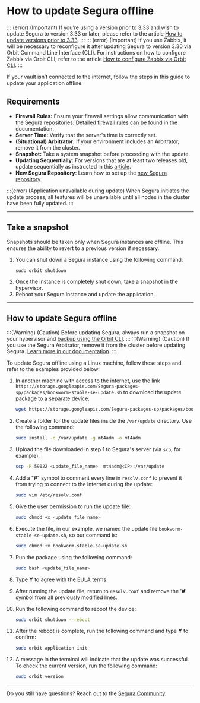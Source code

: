 # How to update Segura offline

::: (error) (Important)
If you’re using a version prior to 3.33 and wish to update Segura to version 3.33 or later, please refer to the article [How to update versions prior to 3.33](/v4/docs/how-to-update-Segura-in-stages).
:::
::: (error) (Important)
If you use Zabbix, it will be necessary to reconfigure it after updating Segura to version 3.30 via Orbit Command Line Interface (CLI). For instructions on how to configure Zabbix via Orbit CLI, refer to the article [How to configure Zabbix via Orbit CLI](/v4/docs/orbit-cli-how-to-configure-zabbix-via-orbit-cli).
:::

If your vault isn’t connected to the internet, follow the steps in this guide to update your application offline.

## Requirements

* **Firewall Rules:** Ensure your firewall settings allow communication with the Segura repositories. Detailed [firewall rules](/v4/docs/installation-firewall-rules) can be found in the documentation.
* **Server Time:** Verify that the server's time is correctly set.
* **(Situational) Arbitrator:** If your environment includes an Arbitrator, remove it from the cluster.
* **Snapshot:** Take a system snapshot before proceeding with the update.
* **Updating Sequentially:** For versions that are at least two releases old, update sequentially as instructed in this [article](/v4/docs/how-to-update-Segura-in-stages).
* **New Segura Repository**: Learn how to set up the [new Segura repository](/v4/docs/installation-how-to-change-Segura-to-use-the-new-repository).

:::(error) (Application unavailable during update)
When Segura initiates the update process, all features will be unavailable until all nodes in the cluster have been fully updated.
:::

* * *

## Take a snapshot

Snapshots should be taken only when Segura instances are offline. This ensures the ability to revert to a previous version if necessary.

1. You can shut down a Segura instance using the following command:
    ```Shell
    sudo orbit shutdown
    ```
2. Once the instance is completely shut down, take a snapshot in the hypervisor. 
3. Reboot your Segura instance and update the application.

* * *

## How to update Segura offline 
:::(Warning) (Caution)
Before updating Segura, always run a snapshot on your hypervisor and [backup using the Orbit CLI](/v4/docs/orbit-cli-how-to-configure-backup).
:::
:::(Warning) (Caution)
If you use the Segura Arbitrator, remove it from the cluster before updating Segura. [Learn more in our documentation](/v4/docs/arbitrator-remove-arbitrator).
:::

To update Segura offline using a Linux machine, follow these steps and refer to the examples provided below:

1. In another machine with access to the internet, use the link `https://storage.googleapis.com/Segura-packages-sp/packages/bookworm-stable-se-update.sh` to download the update package to a separate device:
    ```bash
    wget https://storage.googleapis.com/Segura-packages-sp/packages/bookworm-stable-se-update.sh
    ```
2. Create a folder for the update files inside the `/var/update` directory.  Use the following command:
    ```bash
    sudo install -d /var/update -g mt4adm -o mt4adm
    ```
3. Upload the file downloaded in step 1 to Segura's server (via `scp`, for example):
    ```bash
    scp -P 59022 <update_file_name>  mt4adm@<IP>:/var/update
    ```
4. Add a "**#**" symbol to comment every line in `resolv.conf` to prevent it from trying to connect to the internet during the update:
    ```bash
    sudo vim /etc/resolv.conf
    ```
5. Give the user permission to run the update file:
    ```bash
    sudo chmod +x <update_file_name>
    ```
6. Execute the file, in our example, we named the update file `bookworm-stable-se-update.sh`, so our command is:
    ```bash
    sudo chmod +x bookworm-stable-se-update.sh
    ```
7. Run the package using the following command:
    ```bash
    sudo bash <update_file_name>
    ```
8. Type **Y** to agree with the EULA terms.

9. After running the update file, return to `resolv.conf` and remove the '**#**' symbol from all previously modified lines.

10. Run the following command to reboot the device:
    ```bash
    sudo orbit shutdown --reboot
    ```
11. After the reboot is complete, run the following command and type **Y** to confirm:
    ```bash
    sudo orbit application init
    ```
12. A message in the terminal will indicate that the update was successful. To check the current version, run the following command:
    ```bash
    sudo orbit version
    ```

* * *

Do you still have questions? Reach out to the [Segura Community](https://community.Segura.io/).